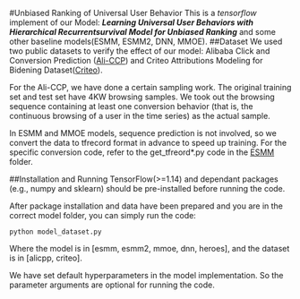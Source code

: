 #Unbiased Ranking of Universal User Behavior
This is a *tensorflow* implement of our Model: ***Learning Universal User Behaviors with Hierarchical Recurrentsurvival Model for Unbiased Ranking*** and some
other baseline models(ESMM, ESMM2, DNN, MMOE).
##Dataset
We used two public datasets to verify the effect of our model: Alibaba Click and Conversion Prediction ([Ali-CCP](https://tianchi.aliyun.com/dataset/dataDetail?dataId=408&userId=1)) and Criteo Attributions Modeling for Bidening Dataset([Criteo](http://apex.sjtu.edu.cn/datasets/13)). 

For the Ali-CCP, we have done a certain sampling work. The original training set and test set have 4KW browsing samples. We took out the browsing sequence containing at least one conversion behavior (that is, the continuous browsing of a user in the time series) as the actual sample.

In ESMM and MMOE models, sequence prediction is not involved, so we convert the data to tfrecord format in advance to speed up training. For the specific conversion code, refer to the get_tfreord*.py code in the [ESMM](https://github.com/Jinjiarui/HEROES/tree/master/ESMM) folder.

##Installation and Running
TensorFlow(>=1.14) and dependant packages (e.g., numpy and sklearn) should be pre-installed before running the code.

After package installation and data have been prepared and you are in the correct model folder, you can simply run the code:

`python model_dataset.py`

Where the model is in [esmm, esmm2, mmoe, dnn, heroes], and the dataset is in [alicpp, criteo].

We have set default hyperparameters in the model implementation. So the parameter arguments are optional for running the code.